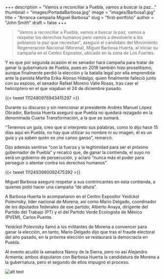 +++
description = "Vamos a reconciliar a Puebla, vamos a buscar la paz..."
thumbnail = "images/PortadaBarbosa.jpg"
image = "images/Barbosa1.jpg"
title = "Arranca campaña Miguel Barbosa"
slug = "first-portfolio"
author = "John Smith"
draft = false
+++

>"Vamos a reconciliar a Puebla, vamos a buscar la paz, vamos a respetar los derechos humanos pero vamos a devolverle a los poblanos la paz que necesitan", aseguró el candidato del Movimiento Regeneración Nacional (Morena), Miguel Barbosa Huerta, al iniciar su campaña en el Centro Expositor, ubicado en la zona de Los Fuertes.


Y es que por segunda ocasión el ex senador hará campaña para tratar de ganar la gubernatura de Puebla, pues en 2018 también hizo proselitismo, aunque finalmente perdió la elección y la batalla legal por ella emprendida ante la panista Martha Erika Alonso Hidalgo, quien finalmente falleció junto con su esposo, el senador Rafael Moreno Valle Rosas, tras caer el helicóptero en el que viajaban el 24 de diciembre pasado.

{{< tweet 1112480976943415297 >}}

Durante su discurso y sin mencionar al presidente Andrés Manuel López Obrador, Barbosa Huerta aseguró que Puebla no quedará rezagado en la denominada Cuarta Transformación, a la que se sumará.

“Tenemos un guía, creo que si interpreto sus palabras, como lo dijo hace 15 días aquí en Puebla, no hay que utilizar su nombre ni su imagen, él es un guía y ya saben quién es ¡me canso ganso”, remarcó.

Dijo además sentirse “con la fuerza y la legitimidad para ser el próximo gobernador de Puebla” y recalcó que, de ganar la contienda, el suyo no será un gobierno de persecución, y aclaró “nunca más el poder para perseguir o atentar contra los derechos humanos”.

{{< tweet 1112493960092475392 >}}

Miguel Barbosa aseguró respetar a sus contrincantes en esta contienda, a quienes pidió hacer una campaña “de altura”.

A Barbosa Huerta le acompañaron en el Centro Expositor Yeidckol Polevnsky, líder nacional de Morena, así como Mario Delgado, coordinador de los diputados federales de ese partido; Alberto Anaya, dirigente del Partido del Trabajo (PT) y el del Partido Verde Ecologista de México (PVEM), Carlos Puente.

Yeidckol Polevnsky llamó a los militantes de Morena a convencer para ganar la elección, en tanto, Mario Delgado dijo que tras el fraude electoral del año pasado, en la próxima elección se restaurará la democracia en Puebla.

Al evento acudió la senadora Nancy de la Sierra, pero no así Alejandro Armenta; ambos disputaron con Barbosa Huerta la candidatura de Morena a la gubernatura, pero el segundo de ellos impugnó el proceso.

![alt text](/images/Barbosa2.jpg "Logo Title Text 1")